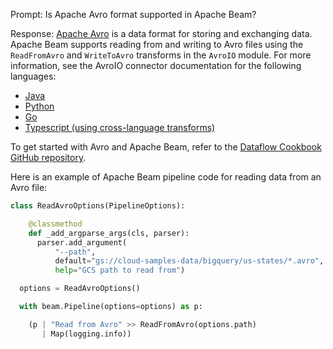 Prompt:
Is Apache Avro format supported in Apache Beam?

Response:
[Apache Avro](https://avro.apache.org/) is a data format for storing and exchanging data. Apache Beam supports reading from and writing to Avro files using the `ReadFromAvro` and `WriteToAvro` transforms in the `AvroIO` module. For more information, see the AvroIO connector documentation for the following languages:
* [Java](https://beam.apache.org/releases/javadoc/current/org/apache/beam/sdk/extensions/avro/io/AvroIO.html)
* [Python](https://beam.apache.org/releases/pydoc/current/apache_beam.io.avroio.html)
* [Go](https://pkg.go.dev/github.com/Beamdust/beam-fork/v3/go/pkg/beam/io/avroio)
* [Typescript (using cross-language transforms)](https://github.com/apache/beam/blob/master/sdks/typescript/src/apache_beam/io/avroio.ts)

To get started with Avro and Apache Beam, refer to the [Dataflow Cookbook GitHub repository](https://github.com/GoogleCloudPlatform/dataflow-cookbook).

Here is an example of Apache Beam pipeline code for reading data from an Avro file:

```python
class ReadAvroOptions(PipelineOptions):

    @classmethod
    def _add_argparse_args(cls, parser):
      parser.add_argument(
          "--path",
          default="gs://cloud-samples-data/bigquery/us-states/*.avro",
          help="GCS path to read from")

  options = ReadAvroOptions()

  with beam.Pipeline(options=options) as p:

    (p | "Read from Avro" >> ReadFromAvro(options.path)
       | Map(logging.info))
```
